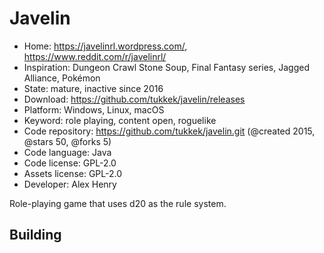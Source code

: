 # Javelin

- Home: https://javelinrl.wordpress.com/, https://www.reddit.com/r/javelinrl/
- Inspiration: Dungeon Crawl Stone Soup, Final Fantasy series, Jagged Alliance, Pokémon
- State: mature, inactive since 2016
- Download: https://github.com/tukkek/javelin/releases
- Platform: Windows, Linux, macOS
- Keyword: role playing, content open, roguelike
- Code repository: https://github.com/tukkek/javelin.git (@created 2015, @stars 50, @forks 5)
- Code language: Java
- Code license: GPL-2.0
- Assets license: GPL-2.0
- Developer: Alex Henry

Role-playing game that uses d20 as the rule system.

## Building
